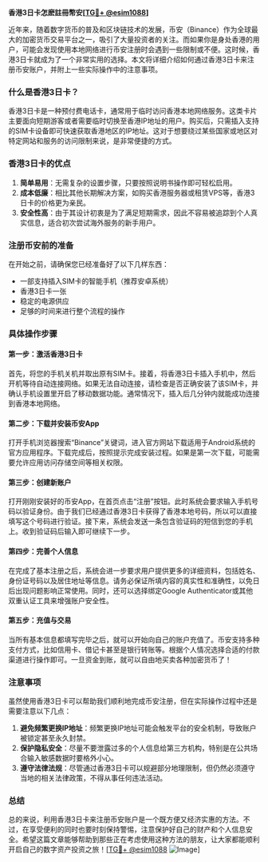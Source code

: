 **香港3日卡怎麽註冊幣安[[TG💪+ @esim1088](https://t.me/s/esim1088)]**

近年来，随着数字货币的普及和区块链技术的发展，币安（Binance）作为全球最大的加密货币交易平台之一，吸引了大量投资者的关注。而如果你是身处香港的用户，可能会发现使用本地网络进行币安注册时会遇到一些限制或不便。这时候，香港3日卡就成为了一个非常实用的选择。本文将详细介绍如何通过香港3日卡来注册币安账户，并附上一些实际操作中的注意事项。

### 什么是香港3日卡？

香港3日卡是一种预付费电话卡，通常用于临时访问香港本地网络服务。这类卡片主要面向短期游客或者需要临时切换至香港IP地址的用户。购买后，只需插入支持的SIM卡设备即可快速获取香港地区的IP地址。这对于想要绕过某些国家或地区对特定网站和服务的访问限制来说，是非常便捷的方式。

### 香港3日卡的优点

1. **简单易用**：无需复杂的设置步骤，只要按照说明书操作即可轻松启用。
2. **成本低廉**：相比其他长期解决方案，如购买香港服务器或租赁VPS等，香港3日卡的价格更为亲民。
3. **安全性高**：由于其设计初衷是为了满足短期需求，因此不容易被追踪到个人真实信息，适合初次尝试海外服务的新手用户。

### 注册币安前的准备

在开始之前，请确保您已经准备好了以下几样东西：

- 一部支持插入SIM卡的智能手机（推荐安卓系统）
- 香港3日卡一张
- 稳定的电源供应
- 足够的时间来进行整个流程的操作

### 具体操作步骤

#### 第一步：激活香港3日卡
首先，将您的手机关机并取出原有SIM卡。接着，将香港3日卡插入手机中，然后开机等待自动连接网络。如果无法自动连接，请检查是否正确安装了该SIM卡，并确认手机设置里开启了移动数据功能。通常情况下，插入后几分钟内就能成功连接到香港本地网络。

#### 第二步：下载并安装币安App
打开手机浏览器搜索“Binance”关键词，进入官方网站下载适用于Android系统的官方应用程序。下载完成后，按照提示完成安装过程。如果是第一次下载，可能需要允许应用访问存储空间等相关权限。

#### 第三步：创建新账户
打开刚刚安装好的币安App，在首页点击“注册”按钮。此时系统会要求输入手机号码以验证身份。由于我们已经通过香港3日卡获得了香港本地号码，所以可以直接填写这个号码进行验证。接下来，系统会发送一条包含验证码的短信到您的手机上。收到验证码后输入即可继续下一步。

#### 第四步：完善个人信息
在完成了基本注册之后，系统会进一步要求用户提供更多的详细资料，包括姓名、身份证号码以及居住地址等信息。请务必保证所填内容的真实性和准确性，以免日后出现问题影响正常使用。同时，还可以选择绑定Google Authenticator或其他双重认证工具来增强账户安全性。

#### 第五步：充值与交易
当所有基本信息都填写完毕之后，就可以开始向自己的账户充值了。币安支持多种支付方式，比如信用卡、借记卡甚至是银行转账等。根据个人情况选择合适的付款渠道进行操作即可。一旦资金到账，就可以自由地买卖各种加密货币了！

### 注意事项

虽然使用香港3日卡可以帮助我们顺利地完成币安注册，但在实际操作过程中还是需要注意以下几点：

1. **避免频繁更换IP地址**：频繁更换IP地址可能会触发平台的安全机制，导致账户被锁定甚至永久封禁。
2. **保护隐私安全**：尽量不要泄露过多的个人信息给第三方机构，特别是在公共场合输入敏感数据时要格外小心。
3. **遵守法律法规**：尽管通过香港3日卡可以规避部分地理限制，但仍然必须遵守当地的相关法律政策，不得从事任何违法活动。

### 总结

总的来说，利用香港3日卡来注册币安账户是一个既方便又经济实惠的方法。不过，在享受便利的同时也要时刻保持警惕，注意保护好自己的财产和个人信息安全。希望这篇文章能够帮助到那些正在考虑使用这种方法的朋友，让大家都能顺利开启自己的数字资产投资之旅！[[TG💪+ @esim1088](https://t.me/s/esim1088) ![Image](https://i.postimg.cc/4NQfJmqS/Snipaste-2025-05-13-00-14-12.png)]